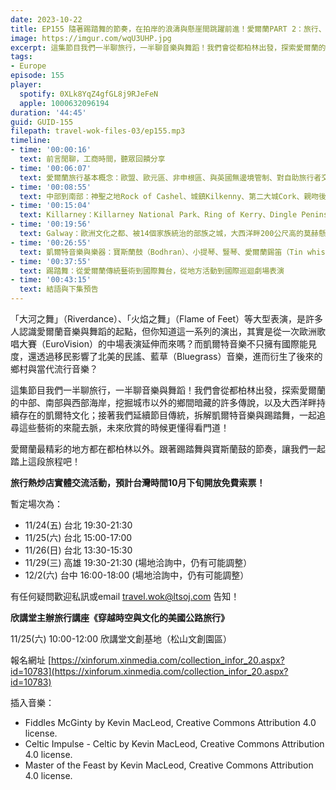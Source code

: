 ```yaml
---
date: 2023-10-22
title: EP155 隨著踢踏舞的節奏，在拍岸的浪濤與懸崖間跳躍前進！愛爾蘭PART 2：旅行、音樂與舞蹈
image: https://imgur.com/wqU3UHP.jpg
excerpt: 這集節目我們一半聊旅行，一半聊音樂與舞蹈！我們會從都柏林出發，探索愛爾蘭的中部、南部與西部海岸，挖掘城市以外的鄉間暗藏的許多傳說，以及大西洋畔持續存在的凱爾特文化；接著我們延續節目傳統，拆解凱爾特音樂與踢踏舞，一起追尋這些藝術的來龍去脈，未來欣賞的時候更懂得看門道！
tags:
- Europe
episode: 155
player:
  spotify: 0XLk8YqZ4gfGL8j9RJeFeN
  apple: 1000632096194
duration: '44:45'
guid: GUID-155
filepath: travel-wok-files-03/ep155.mp3
timeline:
- time: '00:00:16'
  text: 前言閒聊，工商時間，聽眾回饋分享
- time: '00:06:07'
  text: 愛爾蘭旅行基本概念：歐盟、歐元區、非申根區、與英國無邊境管制、對自助旅行者交通較有挑戰
- time: '00:08:55'
  text: 中部到南部：神聖之地Rock of Cashel、城鎮Kilkenny、第二大城Cork、親吻後口才就會變超好的石頭
- time: '00:15:04'
  text: Killarney：Killarney National Park、Ring of Kerry、Dingle Peninsula遺世獨立的生態與文化寶庫
- time: '00:19:56'
  text: Galway：歐洲文化之都、被14個家族統治的部族之城，大西洋畔200公尺高的莫赫懸崖，保存古老凱爾特的Aran Islands
- time: '00:26:55'
  text: 凱爾特音樂與樂器：寶斯蘭鼓（Bodhran）、小提琴、豎琴、愛爾蘭錫笛（Tin whistle）、愛爾蘭風笛（Uilleann pipes）、六角手風琴（Concertina）
- time: '00:37:55'
  text: 踢踏舞：從愛爾蘭傳統藝術到國際舞台，從地方活動到國際巡迴劇場表演
- time: '00:43:15'
  text: 結語與下集預告
---
```

「大河之舞」（Riverdance）、「火焰之舞」（Flame of Feet）等大型表演，是許多人認識愛爾蘭音樂與舞蹈的起點，但你知道這一系列的演出，其實是從一次歐洲歌唱大賽（EuroVision）的中場表演延伸而來嗎？而凱爾特音樂不只擁有國際能見度，還透過移民影響了北美的民謠、藍草（Bluegrass）音樂，進而衍生了後來的鄉村與當代流行音樂？

這集節目我們一半聊旅行，一半聊音樂與舞蹈！我們會從都柏林出發，探索愛爾蘭的中部、南部與西部海岸，挖掘城市以外的鄉間暗藏的許多傳說，以及大西洋畔持續存在的凱爾特文化；接著我們延續節目傳統，拆解凱爾特音樂與踢踏舞，一起追尋這些藝術的來龍去脈，未來欣賞的時候更懂得看門道！

愛爾蘭最精彩的地方都在都柏林以外。跟著踢踏舞與寶斯蘭鼓的節奏，讓我們一起踏上這段旅程吧！

**旅行熱炒店實體交流活動，預計台灣時間10月下旬開放免費索票！**

暫定場次為：

* 11/24(五) 台北 19:30-21:30
* 11/25(六) 台北 15:00-17:00
* 11/26(日) 台北 13:30-15:30
* 11/29(三) 高雄 19:30-21:30 (場地洽詢中，仍有可能調整）
* 12/2(六) 台中 16:00-18:00 (場地洽詢中，仍有可能調整）

有任何疑問歡迎私訊或email travel.wok@ltsoj.com 告知！

**欣講堂主辦旅行講座《穿越時空與文化的美國公路旅行》**

11/25(六) 10:00-12:00 欣講堂文創基地（松山文創園區）

報名網址 [https://xinforum.xinmedia.com/collection_infor_20.aspx?id=10783](https://xinforum.xinmedia.com/collection_infor_20.aspx?id=10783)

插入音樂：

* Fiddles McGinty by Kevin MacLeod, Creative Commons Attribution 4.0 license.
* Celtic Impulse - Celtic by Kevin MacLeod, Creative Commons Attribution 4.0 license.
* Master of the Feast by Kevin MacLeod, Creative Commons Attribution 4.0 license.
